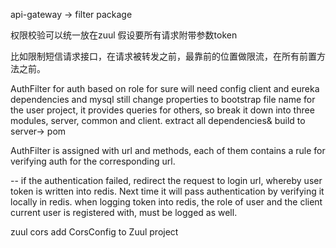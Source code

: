 api-gateway -> filter package

权限校验可以统一放在zuul
假设要所有请求附带参数token

比如限制短信请求接口，在请求被转发之前，最靠前的位置做限流，在所有前置方法之前。

AuthFilter for auth based on role
for sure will need config client and eureka dependencies and mysql
still change properties to bootstrap file name
for the user project, it provides queries for others, so break it down into three modules, server, common and client.
extract all dependencies& build to server-> pom

AuthFilter is assigned with url and methods, each of them contains a rule for verifying auth for the corresponding url.

-- if the authentication failed, redirect the request to login url, whereby user token is written into redis. 
Next time it will pass authentication by verifying it locally in redis.
when logging token into redis, the role of user and the client current user is registered with, must be logged as well.

zuul cors
add CorsConfig to Zuul project


